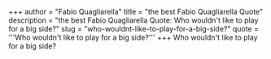 +++
author = "Fabio Quagliarella"
title = "the best Fabio Quagliarella Quote"
description = "the best Fabio Quagliarella Quote: Who wouldn't like to play for a big side?"
slug = "who-wouldnt-like-to-play-for-a-big-side?"
quote = '''Who wouldn't like to play for a big side?'''
+++
Who wouldn't like to play for a big side?
